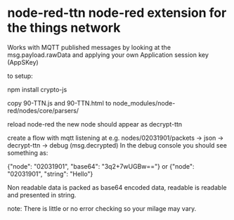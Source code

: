 # node-red-ttn node-red extension for the things network

Works with MQTT published messages by looking at the msg.payload.rawData and applying your own Application session key (AppSKey)

to setup:

npm install crypto-js

copy 90-TTN.js and 90-TTN.html to node_modules/node-red/nodes/core/parsers/

reload node-red the new node should appear as decrypt-ttn

create a flow with mqtt listening at e.g. nodes/02031901/packets -> json -> decrypt-ttn -> debug (msg.decrypted) 
In the debug console you should see something as:

{"node": "02031901", "base64": "3q2+7wUGBw=="} or {"node": "02031901", "string": "Hello"}

Non readable data is packed as base64 encoded data, readable is readable and presented in string.

note: There is little or no error checking so your milage may vary.
